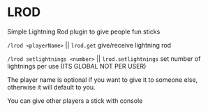 # LROD

Simple Lightning Rod plugin to give people fun sticks

`/lrod <playerName>` || `lrod.get` give/receive lightning rod

`/lrod setlightnings <number>` || `lrod.setlightnings` set number of lightnings per use (ITS GLOBAL NOT PER USER)

The player name is optional if you want to give it to someone else, otherwise it will default to you.

You can give other players a stick with console

